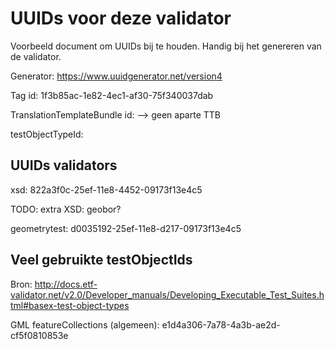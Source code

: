# UUIDs voor deze validator
Voorbeeld document om UUIDs bij te houden. Handig bij het genereren van de validator.

Generator: https://www.uuidgenerator.net/version4

Tag id: 1f3b85ac-1e82-4ec1-af30-75f340037dab

TranslationTemplateBundle id: --> geen aparte TTB

testObjectTypeId:

## UUIDs validators
xsd: 822a3f0c-25ef-11e8-4452-09173f13e4c5

TODO: extra XSD: geobor?

geometrytest: d0035192-25ef-11e8-d217-09173f13e4c5


## Veel gebruikte testObjectIds
Bron: http://docs.etf-validator.net/v2.0/Developer_manuals/Developing_Executable_Test_Suites.html#basex-test-object-types

GML featureCollections (algemeen): e1d4a306-7a78-4a3b-ae2d-cf5f0810853e

